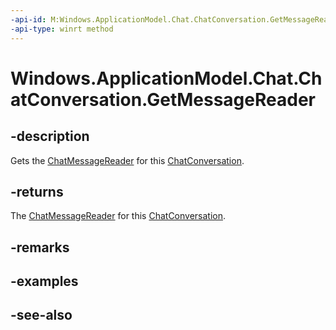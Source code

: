 ----api-id: M:Windows.ApplicationModel.Chat.ChatConversation.GetMessageReader
-api-type: winrt method
---<!-- Method syntaxpublic Windows.ApplicationModel.Chat.ChatMessageReader GetMessageReader()--># Windows.ApplicationModel.Chat.ChatConversation.GetMessageReader## -descriptionGets the [ChatMessageReader](chatmessagereader.md) for this [ChatConversation](chatconversation.md).## -returnsThe [ChatMessageReader](chatmessagereader.md) for this [ChatConversation](chatconversation.md).## -remarks## -examples## -see-also